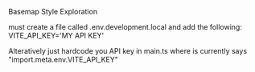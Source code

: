 Basemap Style Exploration

must create a file called .env.development.local and add the following:
VITE_API_KEY='MY API KEY'

Alteratively just hardcode you API key in main.ts where is currently says "import.meta.env.VITE_API_KEY"
